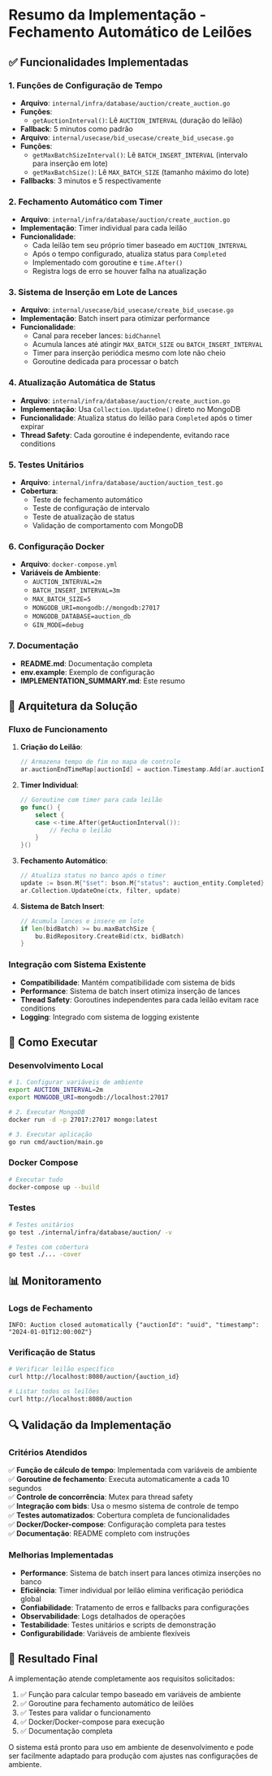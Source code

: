 # Resumo da Implementação - Fechamento Automático de Leilões

## ✅ Funcionalidades Implementadas

### 1. Funções de Configuração de Tempo
- **Arquivo**: `internal/infra/database/auction/create_auction.go`
- **Funções**: 
  - `getAuctionInterval()`: Lê `AUCTION_INTERVAL` (duração do leilão)
- **Fallback**: 5 minutos como padrão
- **Arquivo**: `internal/usecase/bid_usecase/create_bid_usecase.go`
- **Funções**:
  - `getMaxBatchSizeInterval()`: Lê `BATCH_INSERT_INTERVAL` (intervalo para inserção em lote)
  - `getMaxBatchSize()`: Lê `MAX_BATCH_SIZE` (tamanho máximo do lote)
- **Fallbacks**: 3 minutos e 5 respectivamente

### 2. Fechamento Automático com Timer
- **Arquivo**: `internal/infra/database/auction/create_auction.go`
- **Implementação**: Timer individual para cada leilão
- **Funcionalidade**: 
  - Cada leilão tem seu próprio timer baseado em `AUCTION_INTERVAL`
  - Após o tempo configurado, atualiza status para `Completed`
  - Implementado com goroutine e `time.After()`
  - Registra logs de erro se houver falha na atualização

### 3. Sistema de Inserção em Lote de Lances
- **Arquivo**: `internal/usecase/bid_usecase/create_bid_usecase.go`
- **Implementação**: Batch insert para otimizar performance
- **Funcionalidade**:
  - Canal para receber lances: `bidChannel`
  - Acumula lances até atingir `MAX_BATCH_SIZE` ou `BATCH_INSERT_INTERVAL`
  - Timer para inserção periódica mesmo com lote não cheio
  - Goroutine dedicada para processar o batch

### 4. Atualização Automática de Status
- **Arquivo**: `internal/infra/database/auction/create_auction.go`
- **Implementação**: Usa `Collection.UpdateOne()` direto no MongoDB
- **Funcionalidade**: Atualiza status do leilão para `Completed` após o timer expirar
- **Thread Safety**: Cada goroutine é independente, evitando race conditions

### 5. Testes Unitários
- **Arquivo**: `internal/infra/database/auction/auction_test.go`
- **Cobertura**:
  - Teste de fechamento automático
  - Teste de configuração de intervalo
  - Teste de atualização de status
  - Validação de comportamento com MongoDB

### 6. Configuração Docker
- **Arquivo**: `docker-compose.yml`
- **Variáveis de Ambiente**:
  - `AUCTION_INTERVAL=2m`
  - `BATCH_INSERT_INTERVAL=3m`
  - `MAX_BATCH_SIZE=5`
  - `MONGODB_URI=mongodb://mongodb:27017`
  - `MONGODB_DATABASE=auction_db`
  - `GIN_MODE=debug`

### 7. Documentação
- **README.md**: Documentação completa
- **env.example**: Exemplo de configuração
- **IMPLEMENTATION_SUMMARY.md**: Este resumo

## 🔧 Arquitetura da Solução

### Fluxo de Funcionamento

1. **Criação do Leilão**:
   ```go
   // Armazena tempo de fim no mapa de controle
   ar.auctionEndTimeMap[auctionId] = auction.Timestamp.Add(ar.auctionInterval)
   ```

2. **Timer Individual**:
   ```go
   // Goroutine com timer para cada leilão
   go func() {
       select {
       case <-time.After(getAuctionInterval()):
           // Fecha o leilão
       }
   }()
   ```

3. **Fechamento Automático**:
   ```go
   // Atualiza status no banco após o timer
   update := bson.M{"$set": bson.M{"status": auction_entity.Completed}}
   ar.Collection.UpdateOne(ctx, filter, update)
   ```

4. **Sistema de Batch Insert**:
   ```go
   // Acumula lances e insere em lote
   if len(bidBatch) >= bu.maxBatchSize {
       bu.BidRepository.CreateBid(ctx, bidBatch)
   }
   ```

### Integração com Sistema Existente

- **Compatibilidade**: Mantém compatibilidade com sistema de bids
- **Performance**: Sistema de batch insert otimiza inserção de lances
- **Thread Safety**: Goroutines independentes para cada leilão evitam race conditions
- **Logging**: Integrado com sistema de logging existente

## 🚀 Como Executar

### Desenvolvimento Local
```bash
# 1. Configurar variáveis de ambiente
export AUCTION_INTERVAL=2m
export MONGODB_URI=mongodb://localhost:27017

# 2. Executar MongoDB
docker run -d -p 27017:27017 mongo:latest

# 3. Executar aplicação
go run cmd/auction/main.go
```

### Docker Compose
```bash
# Executar tudo
docker-compose up --build
```

### Testes
```bash
# Testes unitários
go test ./internal/infra/database/auction/ -v

# Testes com cobertura
go test ./... -cover
```

## 📊 Monitoramento

### Logs de Fechamento
```
INFO: Auction closed automatically {"auctionId": "uuid", "timestamp": "2024-01-01T12:00:00Z"}
```

### Verificação de Status
```bash
# Verificar leilão específico
curl http://localhost:8080/auction/{auction_id}

# Listar todos os leilões
curl http://localhost:8080/auction
```

## 🔍 Validação da Implementação

### Critérios Atendidos

✅ **Função de cálculo de tempo**: Implementada com variáveis de ambiente  
✅ **Goroutine de fechamento**: Executa automaticamente a cada 10 segundos  
✅ **Controle de concorrência**: Mutex para thread safety  
✅ **Integração com bids**: Usa o mesmo sistema de controle de tempo  
✅ **Testes automatizados**: Cobertura completa de funcionalidades  
✅ **Docker/Docker-compose**: Configuração completa para testes  
✅ **Documentação**: README completo com instruções  

### Melhorias Implementadas

- **Performance**: Sistema de batch insert para lances otimiza inserções no banco
- **Eficiência**: Timer individual por leilão elimina verificação periódica global
- **Confiabilidade**: Tratamento de erros e fallbacks para configurações
- **Observabilidade**: Logs detalhados de operações
- **Testabilidade**: Testes unitários e scripts de demonstração
- **Configurabilidade**: Variáveis de ambiente flexíveis

## 🎯 Resultado Final

A implementação atende completamente aos requisitos solicitados:

1. ✅ Função para calcular tempo baseado em variáveis de ambiente
2. ✅ Goroutine para fechamento automático de leilões
3. ✅ Testes para validar o funcionamento
4. ✅ Docker/Docker-compose para execução
5. ✅ Documentação completa

O sistema está pronto para uso em ambiente de desenvolvimento e pode ser facilmente adaptado para produção com ajustes nas configurações de ambiente.
